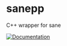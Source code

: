 # sanepp
C++ wrapper for sane

[![Documentation](https://codedocs.xyz/DevCodeOne/sanepp.svg)](https://codedocs.xyz/DevCodeOne/sanepp/)
